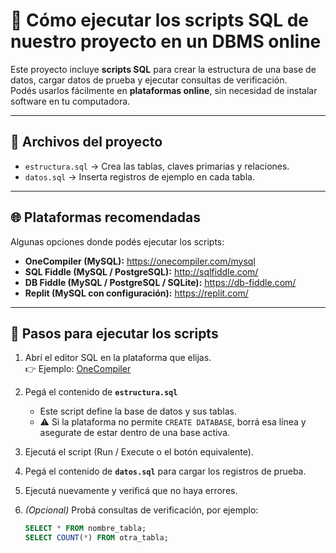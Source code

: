 # 📘 Cómo ejecutar los scripts SQL de nuestro proyecto en un DBMS online  

Este proyecto incluye **scripts SQL** para crear la estructura de una base de datos, cargar datos de prueba y ejecutar consultas de verificación.  
Podés usarlos fácilmente en **plataformas online**, sin necesidad de instalar software en tu computadora.  

---

## 📂 Archivos del proyecto
- `estructura.sql` → Crea las tablas, claves primarias y relaciones.  
- `datos.sql` → Inserta registros de ejemplo en cada tabla. 

---

## 🌐 Plataformas recomendadas
Algunas opciones donde podés ejecutar los scripts:  
- **OneCompiler (MySQL):** https://onecompiler.com/mysql  
- **SQL Fiddle (MySQL / PostgreSQL):** http://sqlfiddle.com/  
- **DB Fiddle (MySQL / PostgreSQL / SQLite):** https://db-fiddle.com/  
- **Replit (MySQL con configuración):** https://replit.com/  

---

## 🚀 Pasos para ejecutar los scripts  

1. Abrí el editor SQL en la plataforma que elijas.  
   👉 Ejemplo: [OneCompiler](https://onecompiler.com/mysql)  

2. Pegá el contenido de **`estructura.sql`**  
   - Este script define la base de datos y sus tablas.  
   - ⚠️ Si la plataforma no permite `CREATE DATABASE`, borrá esa línea y asegurate de estar dentro de una base activa.  

3. Ejecutá el script (Run / Execute o el botón equivalente).  

4. Pegá el contenido de **`datos.sql`** para cargar los registros de prueba.  

5. Ejecutá nuevamente y verificá que no haya errores.  

6. *(Opcional)* Probá consultas de verificación, por ejemplo:  
   ```sql
   SELECT * FROM nombre_tabla;
   SELECT COUNT(*) FROM otra_tabla;
